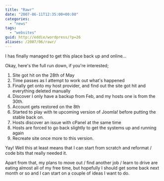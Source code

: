 ```yaml
---
title: "Rawr"
date: "2007-06-11T12:35:00+00:00"
categories: 
  - "news"
tags: 
  - "websites"
guid: http://eddie/wordpress/?p=26
aliases: /2007/06/rawr/
---
```


I has finally managed to get this place back up and online...

Okay, here's the full run down, if you're interested;

1. Site got hit on the 28th of May
2. Time passes as I attempt to work out what's happened
3. Finally get onto my host provider, and find out the site got hit and everything deleted manually
4. Discover I only have a backup from Feb, and my hosts one is from the 30th.
5. Account gets restored on the 8th
6. Started to play with te upcoming version of Joomla! before putting the stable back on.
7. Hosts discover an issue with cPanel at the same time
8. Hosts are forced to go back slightly to get the systems up and running again
9. Recreate site once more to this version.

Yay! Well this at least means that I can start from scratch and reformat / code bits that really needed it.

Apart from that, my plans to move out / find another job / learn to drive are eating almost all of my free time, but hopefully I should get some back next month or so and I can start on a couple of ideas I want to do.
